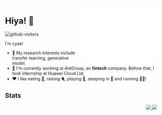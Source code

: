 <div>
  <img src="./pic.svg" style="width: 50%;" align="right">
</div>

# Hiya! 👋

<a href="https://github.com/cyae">
    <img align="left" src="https://komarev.com/ghpvc/?username=cyae&label=Visitors&color=red&style=flat&logo=github" alt="gtihub-visitors" />
</a><br>

I'm cyae!

- 🔭 My research interests include transfer learning, generative model.
- 🌱 I'm currently working at AntGroup, an <b>fintech</b> company. Before that, I took internship at Huawei Cloud Ltd.
- ❤️ I like eating 🍉, raising 🐈, playing 🏸, sleeping in 🛌 and running 🏃‍♂️!

## Stats

<div align="right">
    <a href="https://github.com/anuraghazra/github-readme-stats">
        <img
            src="https://github-readme-stats-cyae.vercel.app/api?username=cyae&show_icons=true&theme=transparent&count_private=true&include_all_commits=true&card_width=430&exclude_repo=github-readme-stats&cache_seconds=14400&hide_border=true" />
    </a>
    <a href="https://github.com/anuraghazra/github-readme-stats">
        <img src="https://github-readme-stats-cyae.vercel.app/api/top-langs/?username=cyae&layout=compact&theme=transparent&langs_count=10&card_width=436&exclude_repo=github-readme-stats&cache_seconds=14400&hide_border=true" />
    </a>
</div>
